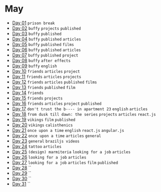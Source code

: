 # May

- [Day 01](05-01-2016.md) `prison break`
- [Day 02](05-02-2016.md) `buffy` `projects` `published`
- [Day 03](05-03-2016.md) `buffy` `published`
- [Day 04](05-04-2016.md) `buffy` `published` `articles`
- [Day 05](05-05-2016.md) `buffy` `published` `films`
- [Day 06](05-06-2016.md) `buffy` `published` `articles`
- [Day 07](05-07-2016.md) `buffy` `published` `project`
- [Day 08](05-08-2016.md) `buffy` `after effects`
- [Day 09](05-09-2016.md) `buffy` `english`
- [Day 10](05-10-2016.md) `friends` `articles` `project`
- [Day 11](05-11-2016.md) `friends` `articles` `projects`
- [Day 12](05-12-2016.md) `friends` `articles` `published` `films`
- [Day 13](05-13-2016.md) `friends` `published` `film`
- [Day 14](05-14-2016.md) `friends`
- [Day 15](05-15-2016.md) `friends` `projects`
- [Day 16](05-16-2016.md) `friends` `articles` `project` `published`
- [Day 17](05-17-2016.md) `don't trust the b---- in apartment 23` `english` `articles`
- [Day 18](05-18-2016.md) `from dusk till dawn: the series` `projects` `articles` `react.js`
- [Day 19](05-19-2016.md) `vikings` `film` `published`
- [Day 20](05-20-2016.md) `vikings` `calisthenics`
- [Day 21](05-21-2016.md) `once upon a time` `english` `react.js` `angular.js`
- [Day 22](05-22-2016.md) `once upon a time` `articles` `general`
- [Day 23](05-23-2016.md) `general` `braziljs videos`
- [Day 24](05-24-2016.md) `tattoo` `articles`
- [Day 25](05-25-2016.md) `(design) marmiteria` `looking for a job` `articles`
- [Day 26](05-26-2016.md) `looking for a job` `articles`
- [Day 27](05-27-2016.md) `looking for a job` `articles` `film` `published`
- [Day 28](05-28-2016.md) ``
- [Day 29](05-29-2016.md) ``
- [Day 30](05-30-2016.md) ``
- [Day 31](05-31-2016.md) ``
